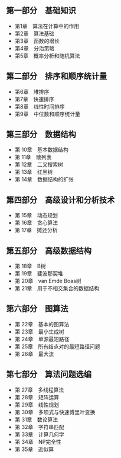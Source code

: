 ## 第一部分　基础知识
* 第1章　算法在计算中的作用
* 第2章　算法基础
* 第3章　函数的增长
* 第4章　分治策略
* 第5章　概率分析和随机算法

## 第二部分　排序和顺序统计量
* 第6章　堆排序
* 第7章　快速排序
* 第8章　线性时间排序
* 第9章　中位数和顺序统计量

## 第三部分　数据结构
* 第 10章　基本数据结构
* 第 11章　散列表
* 第 12章　二叉搜索树
* 第 13章　红黑树
* 第 14章　数据结构的扩张

## 第四部分　高级设计和分析技术
* 第 15章　动态规划
* 第 16章　贪心算法
* 第 17章　摊还分析

## 第五部分　高级数据结构
* 第 18章　B树
* 第 19章　斐波那契堆
* 第 20章　van Emde Boas树
* 第 21章　用于不相交集合的数据结构

## 第六部分　图算法
* 第 22章　基本的图算法
* 第 23章　最小生成树
* 第 24章　单源最短路径
* 第 25章　所有结点对的最短路径问题
* 第 26章　最大流

## 第七部分　算法问题选编
* 第 27章　多线程算法
* 第 28章　矩阵运算
* 第 29章　线性规划
* 第 30章　多项式与快速傅里叶变换
* 第 31章　数论算法
* 第 32章　字符串匹配
* 第 33章　计算几何学
* 第 34章　NP完全性
* 第 35章　近似算
​
